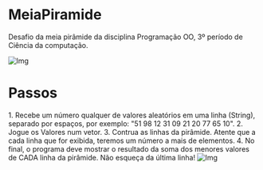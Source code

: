 # MeiaPiramide
<p>
  Desafio da meia pirâmide da disciplina Programação OO, 3º período de Ciência da computação.
</p>
<img src="https://i.ibb.co/PhMcLGL/image.png" alt="Img" />
<h1>Passos</h1>
1. Recebe um número qualquer de valores aleatórios em uma linha (String), separado por espaços, por exemplo: "51 98 12 31 09 21 20 77 65 10".
2. Jogue os Valores num vetor.
3. Contrua as linhas da pirâmide. Atente que a cada linha que for exibida, teremos um número a mais de elementos.
4. No final, o programa deve mostrar o resultado da soma dos menores valores de CADA linha da pirâmide.
Não esqueça da última linha!
<img src="https://i.ibb.co/qx8Z2Wf/image.png" alt="Img" />

